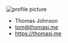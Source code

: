 ![profile picture](https://thomasj.me/img/profilepic5.jpg)
- Thomas Johnson
- tom@thomasj.me
- https://thomasj.me
